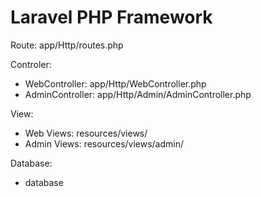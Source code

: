 # Laravel PHP Framework

Route: app/Http/routes.php

Controler:
- WebController: app/Http/WebController.php
- AdminController: app/Http/Admin/AdminController.php

View:
- Web Views: resources/views/<view name>
- Admin Views: resources/views/admin/<view name>

Database:
- database